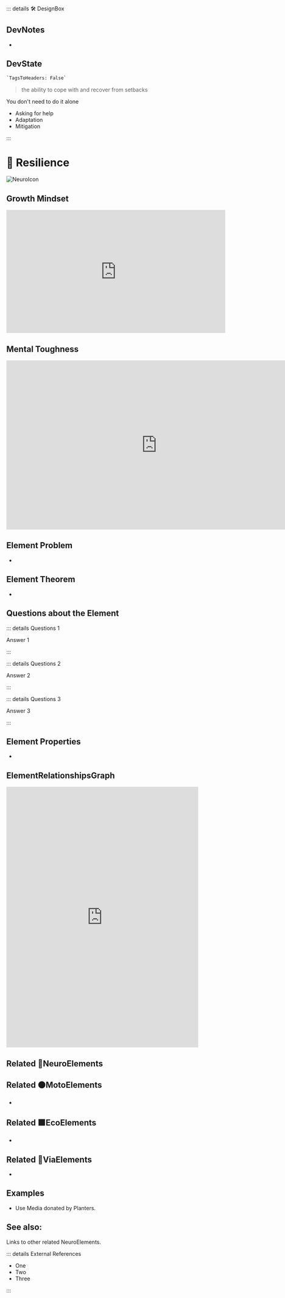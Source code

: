 ::: details 🛠 <dev>DesignBox</dev>

## DevNotes

-

## DevState

```py
`TagsToHeaders: False`
```



> the ability to cope with and recover from setbacks


You don't need to do it alone
- Asking for help
- Adaptation
- Mitigation


:::

# 💜 <neuro>Resilience </neuro>

![NeuroIcon](/Neuro/Neuro_Icon.png)


## Growth Mindset

<iframe width="575" height="323" src="https://www.youtube.com/embed/aQDOU3hPci0" title="How to Enhance Performance &amp; Learning by Applying a Growth Mindset | Huberman Lab Podcast" frameborder="0" allow="accelerometer; autoplay; clipboard-write; encrypted-media; gyroscope; picture-in-picture; web-share" allowfullscreen></iframe>


## Mental Toughness

<iframe width="789" height="444" src="https://www.youtube.com/embed/nDLb8_wgX50" title="David Goggins: How to Build Immense Inner Strength" frameborder="0" allow="accelerometer; autoplay; clipboard-write; encrypted-media; gyroscope; picture-in-picture; web-share" allowfullscreen></iframe>

## Element Problem

-

## Element Theorem

-

## Questions about the Element

::: details Questions 1

Answer 1

:::

::: details Questions 2

Answer 2

:::

::: details Questions 3

Answer 3

:::
## Element Properties

- 

## ElementRelationshipsGraph

<iframe 
    width="100%" 
    height="684" 
    frameborder="0"
    src="https://observablehq.com/embed/@d3/force-directed-graph/2?cells=chart"
></iframe>

## Related 💜<neuro>NeuroElements</neuro> 

## Related 🟠<moto>MotoElements</moto>
- 
## Related 🟩<eco>EcoElements</eco>
- 
## Related 🔻<via>ViaElements</via>
- 

## Examples

- Use Media donated by Planters. 

## See also:

Links to other related NeuroElements. 



::: details External References

- One
- Two
- Three

:::

